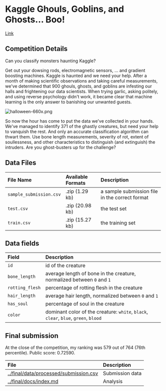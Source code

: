 # Kaggle Ghouls, Goblins, and Ghosts... Boo!

[Link](https://www.kaggle.com/c/ghouls-goblins-and-ghosts-boo)


## Competition Details

Can you classify monsters haunting Kaggle?

Get out your dowsing rods, electromagnetic sensors, … and gradient boosting
machines. Kaggle is haunted and we need your help. After a month of making
scientific observations and taking careful measurements, we've determined that
900 ghouls, ghosts, and goblins are infesting our halls and frightening our
data scientists. When trying garlic, asking politely, and using reverse
psychology didn't work, it became clear that machine learning is the only
answer to banishing our unwanted guests.

![halloween-660x.png](https://kaggle2.blob.core.windows.net/competitions/kaggle/5708/media/halloween-660x.png)

So now the hour has come to put the data we've collected in your hands. We've
managed to identify 371 of the ghastly creatures, but need your help to
vanquish the rest. And only an accurate classification algorithm can thwart
them. Use bone length measurements, severity of rot, extent of soullessness,
and other characteristics to distinguish (and extinguish) the intruders. Are
you ghost-busters up for the challenge?


## Data Files

File Name| Available Formats | Description
:---|:---|:---
`sample_submission.csv` | .zip (1.29 kb)  | a sample submission file in the correct format
`test.csv`              | .zip (20.98 kb) | the test set
`train.csv`             | .zip (15.27 kb) | the training set

## Data fields

Field | Description
:---|:---
`id` | id of the creature
`bone_length` | average length of bone in the creature, normalized between `0` and `1`
`rotting_flesh` | percentage of rotting flesh in the creature
`hair_length` | average hair length, normalized between `0` and `1`
`has_soul` | percentage of soul in the creature
`color` | dominant color of the creature: `white`, `black`, `clear`, `blue`, `green`, `blood`


## Final submission

At the close of the competition, my ranking was 579 out of 764 (76th percentile).
Public score: 0.72590.

File | Description
:---|:---
[../final/data/processed/submission.csv](../final/data/processed/submission.csv) | Submission data
[../final/docs/index.md](../final/docs/index.md) | Analysis
